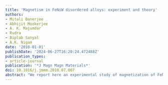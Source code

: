 ```yaml
---
title: 'Magnetism in FeNiW disordered alloys: experiment and theory'
authors:
- Mitali Banerjee
- Abhijit Mookerjee
- A. K. Majumdar
- Rudra
- Biplab Sanyal
- A.K. Nigam
date: '2010-01-01'
publishDate: '2024-06-27T16:20:24.472488Z'
publication_types:
- article-journal
publication: '*J Magn Magn Materials*'
doi: 10.1016/j.jmmm.2010.07.007
abstract: "We report here an experimental study of magnetization of FeNiW alloys at different compositions. We have studied variation of magnetization with temperature (at low external fields) and magnetic field (at low temperatures). The alloy shows para to ferromagnetic transitions across the composition range. We do not find any indication of the spin-glass phase. We have supplemented the experimental work with theoretical analysis using the first-principles tight-binding linear muffin-tin orbitals based augmented space recursion method. Our theoretical estimates of magnetic moment and Curie temperatures agree well with experiment. Our mean-field phase analysis also does not indicate the possibility of a spin-glass phase."
---
```

